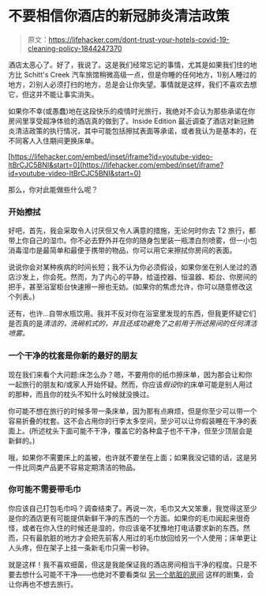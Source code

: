 # 不要相信你酒店的新冠肺炎清洁政策

> 原文：<https://lifehacker.com/dont-trust-your-hotels-covid-19-cleaning-policy-1844247370>

酒店太恶心了。好了，我说了。这是我们经常忘记的事情，尤其是如果我们住的地方比 Schitt's Creek 汽车旅馆稍微高级一点，但是你睡的任何地方，1)别人睡过的地方，2)别人必须打扫的地方，总是会让你失望。事情就是这样，我们不喜欢去想它，但这并不能让事实消失。



如果你不幸(或愚蠢)地在这段快乐的疫情时光旅行，我绝对不会认为那些承诺在你房间里享受超净体验的酒店真的做到了。Inside Edition 最近调查了酒店对新冠肺炎清洁政策的执行情况，其中可能包括擦拭表面等承诺，或者我认为是基本的，在不同客人入住期间更换床单。

 [https://lifehacker.com/embed/inset/iframe?id=youtube-video-ltBrCJC5BNI&start=0](https://lifehacker.com/embed/inset/iframe?id=youtube-video-ltBrCJC5BNI&start=0) 

那么，你对此能做些什么呢？

### 开始擦拭

好吧，首先，我会采取令人讨厌但又令人满意的措施，无论何时你去 T2 旅行，都带上你自己的湿巾。你不必去野外并在你的随身包里装一瓶漂白剂喷雾，但一小包消毒湿巾是最简单和最便于携带的物品，你可以用它来擦拭你房间的表面。

说说你会对某种疾病的时间长短；我不认为你必须假设，如果你坐在别人坐过的酒店沙发上，你会死。然而，为了内心的平静，给遥控器、恒温器、柜台、你房间的把手，甚至浴室柜台快速擦一擦也无妨。(如果你的焦虑允许，你可以随意修改这个列表。)

还有，也许...自带水瓶饮用。我并不反对你在浴室里发现的东西，但我更怀疑它们是否真的是*清洁的，洗碗机式的，并且还成功避免了之前用于所述房间的任何清洁喷雾。*

### 一个干净的枕套是你新的最好的朋友

现在我们来看个大问题:床怎么办？嗯，不要用你的纸巾擦床单，因为那会让和你一起旅行的朋友和/或家人开始怀疑。然而，你应该*假设*你的床单可能是别人用过的那种，而且你的枕头不知什么时候就没换过。

你可能不想在旅行的时候多带一条床单，因为那有点麻烦，但是你至少可以带一个容易折叠的枕套。这不会占用你的行李太多空间，至少可以让你假装睡在干净的表面上。(所述枕头下面可能不干净，覆盖它的各种盒子也不干净，但至少顶层会是新鲜的。)

哦，如果你不需要床上的盖被，也许就不要坐在上面；如果我没记错的话，这是另一件比同类产品更不容易定期清洁的物品。

### 你可能不需要带毛巾

你应该自己打包毛巾吗？调查结束了。再说一次，毛巾又大又笨重，我觉得这至少是你的酒店更有可能提供新鲜干净的东西的一个方面。如果你的毛巾闻起来很奇怪，或者在你入住的时候还是湿的，你应该毫不犹豫地打电话要求新的东西。然而，只有最肮脏的地方才会把先前客人用过的毛巾放回给另一个人使用；床单更让人头疼，但在架子上挂一条新毛巾只需一秒钟。

就是这样！我不喜欢细菌，但这是我能保证我的酒店房间相当干净的程度。只是不要去想什么可能不干净——也绝对不要看类似 [另一个肮脏的房间](https://www.youtube.com/channel/UCjU-Cwjfqbo2hMRItlXwnnQ) 这样的剧集，会让你再也不想去旅行。